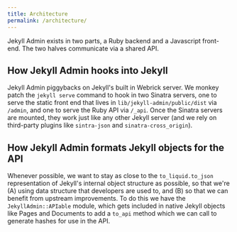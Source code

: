 ```yaml
---
title: Architecture
permalink: /architecture/
---
```


Jekyll Admin exists in two parts, a Ruby backend and a Javascript front-end. The two halves communicate via a shared API.

## How Jekyll Admin hooks into Jekyll

Jekyll Admin piggybacks on Jekyll's built in Webrick server. We monkey patch the `jekyll serve` command to hook in two Sinatra servers, one to serve the static front end that lives in `lib/jekyll-admin/public/dist` via `/admin`, and one to serve the Ruby API via `/_api`. Once the Sinatra servers are mounted, they work just like any other Jekyll server (and we rely on third-party plugins like `sintra-json` and `sinatra-cross_origin`).

## How Jekyll Admin formats Jekyll objects for the API

Whenever possible, we want to stay as close to the `to_liquid.to_json` representation of Jekyll's internal object structure as possible, so that we're (A) using data structure that developers are used to, and (B) so that we can benefit from upstream improvements. To do this we have the `JekyllAdmin::APIable` module, which gets included in native Jekyll objects like Pages and Documents to add a `to_api` method which we can call to generate hashes for use in the API.
